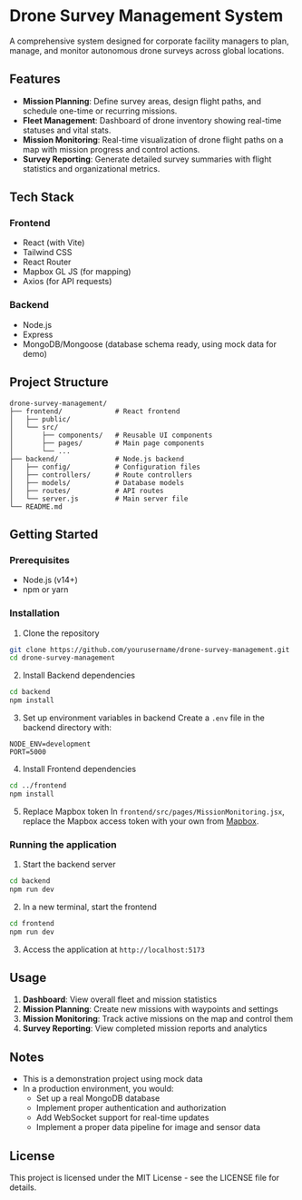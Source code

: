 # Drone Survey Management System

A comprehensive system designed for corporate facility managers to plan, manage, and monitor autonomous drone surveys across global locations.

## Features

- **Mission Planning**: Define survey areas, design flight paths, and schedule one-time or recurring missions.
- **Fleet Management**: Dashboard of drone inventory showing real-time statuses and vital stats.
- **Mission Monitoring**: Real-time visualization of drone flight paths on a map with mission progress and control actions.
- **Survey Reporting**: Generate detailed survey summaries with flight statistics and organizational metrics.

## Tech Stack

### Frontend

- React (with Vite)
- Tailwind CSS
- React Router
- Mapbox GL JS (for mapping)
- Axios (for API requests)

### Backend

- Node.js
- Express
- MongoDB/Mongoose (database schema ready, using mock data for demo)

## Project Structure

```
drone-survey-management/
├── frontend/             # React frontend
│   ├── public/
│   └── src/
│       ├── components/   # Reusable UI components
│       ├── pages/        # Main page components
│       └── ...
├── backend/              # Node.js backend
│   ├── config/           # Configuration files
│   ├── controllers/      # Route controllers
│   ├── models/           # Database models
│   ├── routes/           # API routes
│   └── server.js         # Main server file
└── README.md
```

## Getting Started

### Prerequisites

- Node.js (v14+)
- npm or yarn

### Installation

1. Clone the repository

```bash
git clone https://github.com/yourusername/drone-survey-management.git
cd drone-survey-management
```

2. Install Backend dependencies

```bash
cd backend
npm install
```

3. Set up environment variables in backend
   Create a `.env` file in the backend directory with:

```
NODE_ENV=development
PORT=5000
```

4. Install Frontend dependencies

```bash
cd ../frontend
npm install
```

5. Replace Mapbox token
   In `frontend/src/pages/MissionMonitoring.jsx`, replace the Mapbox access token with your own from [Mapbox](https://www.mapbox.com/).

### Running the application

1. Start the backend server

```bash
cd backend
npm run dev
```

2. In a new terminal, start the frontend

```bash
cd frontend
npm run dev
```

3. Access the application at `http://localhost:5173`

## Usage

1. **Dashboard**: View overall fleet and mission statistics
2. **Mission Planning**: Create new missions with waypoints and settings
3. **Mission Monitoring**: Track active missions on the map and control them
4. **Survey Reporting**: View completed mission reports and analytics

## Notes

- This is a demonstration project using mock data
- In a production environment, you would:
  - Set up a real MongoDB database
  - Implement proper authentication and authorization
  - Add WebSocket support for real-time updates
  - Implement a proper data pipeline for image and sensor data

## License

This project is licensed under the MIT License - see the LICENSE file for details.
